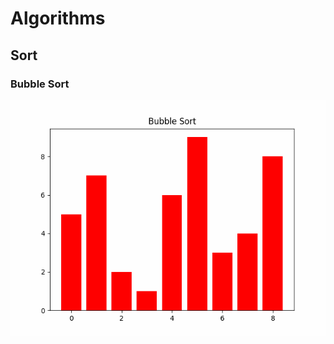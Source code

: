 # Algorithms
## Sort
### Bubble Sort
![Glass Fragment Distribution Simulation](bubble_sort_animation.gif)
